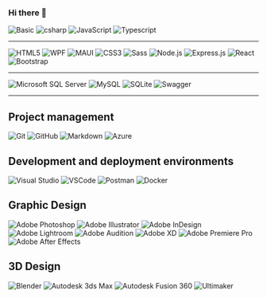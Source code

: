 ### Hi there 👋
<div align="Left">
	<img src="https://img.shields.io/badge/Basic-grey?logo=bricks" alt="Basic" />
	<img src="https://img.shields.io/badge/C%23-grey?logo=c-sharp" alt="csharp" />
	<img src="https://img.shields.io/badge/javascript-grey?logo=javascript" alt="JavaScript" />
	<img src="https://img.shields.io/badge/Typescript-grey?logo=typescript" alt="Typescript" />
</div>
<hr></hr>
<img src="https://img.shields.io/badge/HTML5-E34F26?style=for-the-badge&logo=html5&logoColor=white" alt="HTML5" />
<img src="https://img.shields.io/badge/WPF-5C2D91?style=for-the-badge&logo=.net&logoColor=white" alt="WPF" />
<img src="https://img.shields.io/badge/MAUI-5C2D91?style=for-the-badge&logo=.net&logoColor=white" alt="MAUI" />
<img src="https://img.shields.io/badge/CSS3-1572B6?style=for-the-badge&logo=css3&logoColor=white" alt="CSS3" />
<img src="https://img.shields.io/badge/Sass-CC6699?style=for-the-badge&logo=sass&logoColor=white" alt="Sass" />
<img src="https://img.shields.io/badge/Node.js-339933?style=for-the-badge&logo=node.js&logoColor=white" alt="Node.js" />
<img src="https://img.shields.io/badge/Express.js-000000?style=for-the-badge&logo=express&logoColor=white" alt="Express.js" />
<img src="https://img.shields.io/badge/React-61DAFB?style=for-the-badge&logo=react&logoColor=black" alt="React" />
<img src="https://img.shields.io/badge/Bootstrap-563D7C?style=for-the-badge&logo=bootstrap&logoColor=white" alt="Bootstrap" />
<hr></hr>
<img src="https://img.shields.io/badge/Microsoft_SQL_Server-CC2927?style=for-the-badge&logo=microsoft-sql-server&logoColor=white" alt="Microsoft SQL Server" />
<img src="https://img.shields.io/badge/MySQL-4479A1?style=for-the-badge&logo=mysql&logoColor=white" alt="MySQL" />
<img src="https://img.shields.io/badge/SQLite-003B57?style=for-the-badge&logo=sqlite&logoColor=white" alt="SQLite" />
<img src="https://img.shields.io/badge/Swagger-85EA2D?style=for-the-badge&logo=swagger&logoColor=black" alt="Swagger" />
<hr></hr>

## Project management
<div align="Left">
	<img src="https://img.shields.io/badge/Git-F05032?style=for-the-badge&logo=git&logoColor=white" alt="Git" />
	<img src="https://img.shields.io/badge/GitHub-181717?style=for-the-badge&logo=github&logoColor=white" alt="GitHub" />
	<img src="https://img.shields.io/badge/Markdown-000000?style=for-the-badge&logo=markdown&logoColor=white" alt="Markdown" />
	<img src="https://img.shields.io/badge/Azure-0089D6?style=for-the-badge&logo=microsoft-azure&logoColor=white" alt="Azure" />
</div>

## Development and deployment environments
<div align="Left">
	<img src="https://img.shields.io/badge/Visual_Studio-5C2D91?style=for-the-badge&logo=visual-studio&logoColor=white" alt="Visual Studio" />
	<img src="https://img.shields.io/badge/VSCode-007ACC?style=for-the-badge&logo=visual-studio-code&logoColor=white" alt="VSCode" />
	<img src="https://img.shields.io/badge/Postman-FF6C37?style=for-the-badge&logo=postman&logoColor=white" alt="Postman" />
	<img src="https://img.shields.io/badge/docker-2496ED?style=for-the-badge&logo=docker&logoColor=white" alt="Docker" />
</div>

## Graphic Design
<div align="Left">
	<img src="https://img.shields.io/badge/Adobe_Photoshop-31A8FF?style=for-the-badge&logo=adobe-photoshop&logoColor=white" alt="Adobe Photoshop" />
	<img src="https://img.shields.io/badge/Adobe_Illustrator-FF9A00?style=for-the-badge&logo=adobe-illustrator&logoColor=white" alt="Adobe Illustrator" />
	<img src="https://img.shields.io/badge/Adobe_InDesign-49021F?style=for-the-badge&logo=adobe-indesign&logoColor=white" alt="Adobe InDesign" />
	<img src="https://img.shields.io/badge/Adobe_Lightroom-31A8FF?style=for-the-badge&logo=adobe-lightroom&logoColor=white" alt="Adobe Lightroom" />
	<img src="https://img.shields.io/badge/Adobe_Audition-9999FF?style=for-the-badge&logo=adobe-audition&logoColor=white" alt="Adobe Audition" />
	<img src="https://img.shields.io/badge/Adobe_XD-FF61F6?style=for-the-badge&logo=adobe-xd&logoColor=white" alt="Adobe XD" />
	<img src="https://img.shields.io/badge/Adobe_Premiere_Pro-9999FF?style=for-the-badge&logo=adobe-premiere-pro&logoColor=white" alt="Adobe Premiere Pro" />
	<img src="https://img.shields.io/badge/Adobe_After_Effects-9999FF?style=for-the-badge&logo=adobe-after-effects&logoColor=white" alt="Adobe After Effects" />
</div>

## 3D Design
<div align="Left">
	<img src="https://img.shields.io/badge/Blender-F5792A?style=for-the-badge&logo=blender&logoColor=white" alt="Blender" />
	<img src="https://img.shields.io/badge/Autodesk_3ds_Max-47A247?style=for-the-badge&logo=autodesk&logoColor=white" alt="Autodesk 3ds Max" />
	<img src="https://img.shields.io/badge/Autodesk_Fusion_360-FF2D20?style=for-the-badge&logo=autodesk&logoColor=white" alt="Autodesk Fusion 360" />
	<img src="https://img.shields.io/badge/ultimaker-FFD200?style=for-the-badge&logo=ultimaker&logoColor=black" alt="Ultimaker" />
</div>